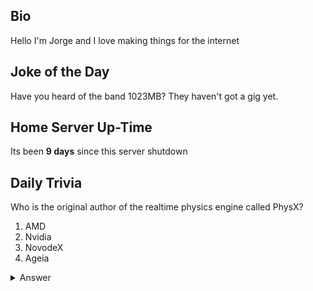 ## Bio

Hello I'm Jorge and I love making things for the internet

## Joke of the Day

Have you heard of the band 1023MB? They haven't got a gig yet.

## Home Server Up-Time

Its been **9 days** since this server shutdown


## Daily Trivia

Who is the original author of the realtime physics engine called PhysX?
 1. AMD
 2. Nvidia
 3. NovodeX
 4. Ageia

<details>
  <summary>Answer</summary>
  NovodeX
</details>
